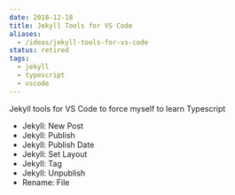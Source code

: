 ```yaml
---
date: 2018-12-18
title: Jekyll Tools for VS Code
aliases:
  - /ideas/jekyll-tools-for-vs-code
status: retired
tags:
  - jekyll
  - typescript
  - vscode
---
```


Jekyll tools for VS Code to force myself to learn Typescript

- Jekyll: New Post
- Jekyll: Publish
- Jekyll: Publish Date
- Jekyll: Set Layout
- Jekyll: Tag
- Jekyll: Unpublish
- Rename: File
